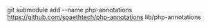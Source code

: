 


git submodule add --name php-annotations https://github.com/spaethtech/php-annotations lib/php-annotations
